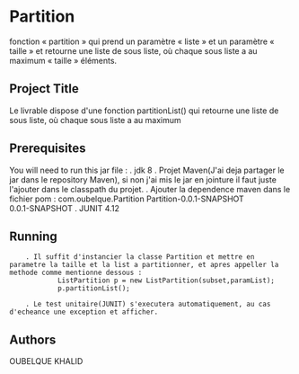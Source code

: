 # Partition
fonction « partition » qui prend un paramètre « liste » et un paramètre « taille » et retourne une liste de sous liste, où chaque sous liste a au maximum « taille » éléments.


## Project Title

Le livrable dispose d'une fonction partitionList() qui retourne une liste de sous liste, où chaque sous liste a au maximum


## Prerequisites

You will need to run this jar file :
	. jdk 8
	. Projet Maven(J'ai deja partager le jar dans le repository Maven), si non j'ai mis le jar en jointure il faut juste l'ajouter dans le classpath du projet.
	. Ajouter la dependence maven dans le fichier pom :
			 <dependency>
			  <groupId>com.oubelque.Partition</groupId>
			  <artifactId>Partition-0.0.1-SNAPSHOT</artifactId>  
			  <version>0.0.1-SNAPSHOT</version>
			</dependency>
	. JUNIT 4.12 	


## Running
		. Il suffit d'instancier la classe Partition et mettre en parametre la taille et la list a partitionner, et apres appeller la methode comme mentionne dessous :
				ListPartition p = new ListPartition(subset,paramList);
				p.partitionList();
				
		. Le test unitaire(JUNIT) s'executera automatiquement, au cas d'echeance une exception et afficher.

## Authors
OUBELQUE KHALID

